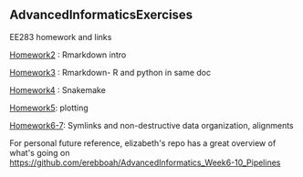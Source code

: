 ## AdvancedInformaticsExercises
EE283 homework and links

[Homework2](https://github.com/paulagardner/Rmarkdown) : Rmarkdown intro

[Homework3](https://github.com/paulagardner/Informatics-Week-3-homework) : Rmarkdown- R and python in same doc

[Homework4](https://github.com/paulagardner/InformaticsWeek4HW) : Snakemake

[Homework5](https://github.com/paulagardner/InformaticsWeek5HW): plotting

[Homework6-7](https://github.com/paulagardner/InformaticsWeek6HW): Symlinks and non-destructive data organization, alignments

For personal future reference, elizabeth's repo has a great overview of what's going on
https://github.com/erebboah/AdvancedInformatics_Week6-10_Pipelines
